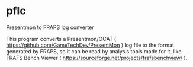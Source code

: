 # pflc
Presentmon to FRAPS log converter

This program converts a Presentmon/OCAT ( https://github.com/GameTechDev/PresentMon ) log file to the format generated by FRAPS, so it can be read by analysis tools made for it, like FRAFS Bench Viewer ( https://sourceforge.net/projects/frafsbenchview/ ).
